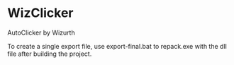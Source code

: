 # WizClicker
 AutoClicker by Wizurth
 
To create a single export file, use export-final.bat to repack.exe with the dll file after building the project.

